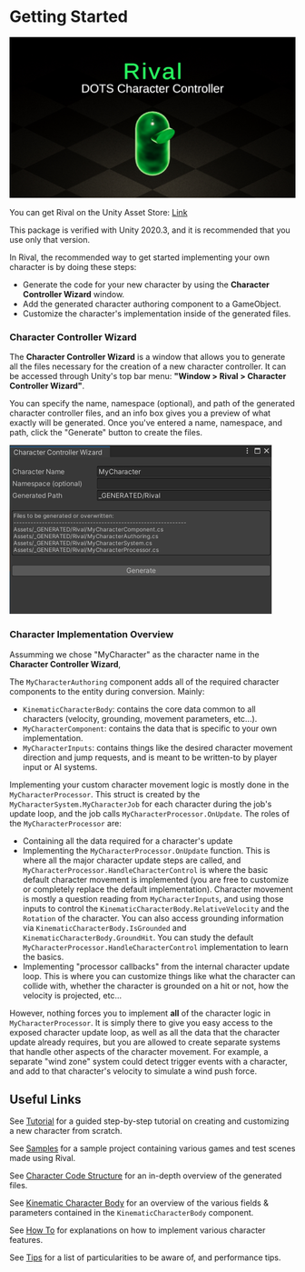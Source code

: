 # Getting Started

![](./Images/logo.png)

You can get Rival on the Unity Asset Store: [Link](https://assetstore.unity.com/packages/slug/195567)

This package is verified with Unity 2020.3, and it is recommended that you use only that version.

In Rival, the recommended way to get started implementing your own character is by doing these steps:
- Generate the code for your new character by using the **Character Controller Wizard** window. 
- Add the generated character authoring component to a GameObject.
- Customize the character's implementation inside of the generated files.


### Character Controller Wizard

The **Character Controller Wizard** is a window that allows you to generate all the files necessary for the creation of a new character controller. It can be accessed through Unity's top bar menu: **"Window > Rival > Character Controller Wizard"**. 

You can specify the name, namespace (optional), and path of the generated character controller files, and an info box gives you a preview of what exactly will be generated. Once you've entered a name, namespace, and path, click the "Generate" button to create the files.

![](./Images/character_wizard.png)


### Character Implementation Overview

Assumming we chose "MyCharacter" as the character name in the **Character Controller Wizard**,

The `MyCharacterAuthoring` component adds all of the required character components to the entity during conversion. Mainly:
- `KinematicCharacterBody`: contains the core data common to all characters (velocity, grounding, movement parameters, etc...).
- `MyCharacterComponent`: contains the data that is specific to your own implementation.
- `MyCharacterInputs`: contains things like the desired character movement direction and jump requests, and is meant to be written-to by player input or AI systems.

Implementing your custom character movement logic is mostly done in the `MyCharacterProcessor`. This struct is created by the `MyCharacterSystem.MyCharacterJob` for each character during the job's update loop, and the job calls `MyCharacterProcessor.OnUpdate`. The roles of the `MyCharacterProcessor` are:
- Containing all the data required for a character's update
- Implementing the `MyCharacterProcessor.OnUpdate` function. This is where all the major character update steps are called, and `MyCharacterProcessor.HandleCharacterControl` is where the basic default character movement is implemented (you are free to customize or completely replace the default implementation). Character movement is mostly a question reading from `MyCharacterInputs`, and using those inputs to control the `KinematicCharacterBody.RelativeVelocity` and the `Rotation` of the character. You can also access grounding information via `KinematicCharacterBody.IsGrounded` and `KinematicCharacterBody.GroundHit`. You can study the default `MyCharacterProcessor.HandleCharacterControl` implementation to learn the basics.
- Implementing "processor callbacks" from the internal character update loop. This is where you can customize things like what the character can collide with, whether the character is grounded on a hit or not, how the velocity is projected, etc...

However, nothing forces you to implement **all** of the character logic in `MyCharacterProcessor`. It is simply there to give you easy access to the exposed character update loop, as well as all the data that the character update already requires, but you are allowed to create separate systems that handle other aspects of the character movement. For example, a separate "wind zone" system could detect trigger events with a character, and add to that character's velocity to simulate a wind push force.


## Useful Links

See [Tutorial](./tutorial.md) for a guided step-by-step tutorial on creating and customizing a new character from scratch.

See [Samples](./samples.md) for a sample project containing various games and test scenes made using Rival.

See [Character Code Structure](./Core/code-structure.md) for an in-depth overview of the generated files. 

See [Kinematic Character Body](./Core/kinematic-character-body.md) for an overview of the various fields & parameters contained in the `KinematicCharacterBody` component.

See [How To](./how-to.md) for explanations on how to implement various character features.

See [Tips](./tips.md) for a list of particularities to be aware of, and performance tips.
